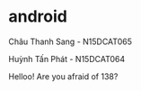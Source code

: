 # android
Châu Thanh Sang - N15DCAT065

Huỳnh Tấn Phát - N15DCAT064 








Helloo! Are you afraid of 138?
